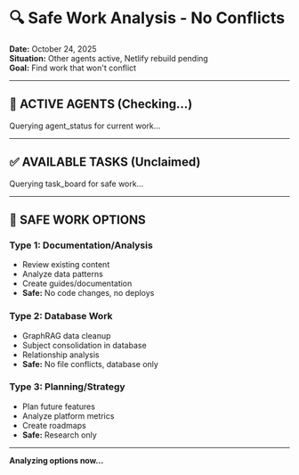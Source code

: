 # 🔍 Safe Work Analysis - No Conflicts

**Date:** October 24, 2025  
**Situation:** Other agents active, Netlify rebuild pending  
**Goal:** Find work that won't conflict

---

## 👥 **ACTIVE AGENTS (Checking...)**

Querying agent_status for current work...

---

## ✅ **AVAILABLE TASKS (Unclaimed)**

Querying task_board for safe work...

---

## 🎯 **SAFE WORK OPTIONS**

### **Type 1: Documentation/Analysis**
- Review existing content
- Analyze data patterns
- Create guides/documentation
- **Safe:** No code changes, no deploys

### **Type 2: Database Work**
- GraphRAG data cleanup
- Subject consolidation in database
- Relationship analysis
- **Safe:** No file conflicts, database only

### **Type 3: Planning/Strategy**
- Plan future features
- Analyze platform metrics
- Create roadmaps
- **Safe:** Research only

---

**Analyzing options now...**

